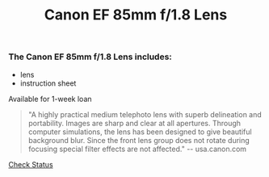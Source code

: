 ﻿---
layout: post
title: Canon EF 85mm f/1.8 Lens
categories: jekyll update
img: canon-lens-85mm.jpg
---
### The Canon EF 85mm f/1.8 Lens includes:

- lens
- instruction sheet

Available for 1-week loan

>"A highly practical medium telephoto lens with superb delineation and portability. Images are sharp and clear at all apertures. Through computer simulations, the lens has been designed to give beautiful background blur. Since the front lens group does not rotate during focusing special filter effects are not affected." -- usa.canon.com


<a href="https://vufind.carli.illinois.edu/vf-dpu/Record/dpu_1256318" target="_blank" class="btn btn-primary btn-lg">Check Status</a>
